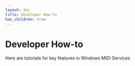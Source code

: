 ```yaml
---
layout: doc
title: Developer How-to
has_children: true
---
```


# Developer How-to

Here are tutorials for key features in Windows MIDI Services
